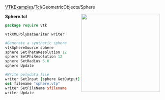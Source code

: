 [VTKExamples](Home)/[Tcl](Tcl)/GeometricObjects/Sphere

<img align="right" src="https://github.com/lorensen/VTKExamples/raw/master/Testing/Baseline/GeometricObjects/TestSphere.png" width="256" />

**Sphere.tcl**
```tcl
package require vtk

vtkXMLPolyDataWriter writer

#Generate a synthetic sphere
vtkSphereSource sphere
sphere SetThetaResolution 12
sphere SetPhiResolution 12
sphere SetRadius 5.0
sphere Update

#Write polydata file
writer SetInput [sphere GetOutput]
set filename "sphere.vtp"
writer SetFileName $filename
writer Update
```
